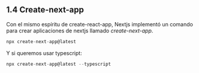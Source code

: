 ## 1.4 Create-next-app

Con el mismo espíritu de create-react-app, Nextjs implementó un comando
para crear aplicaciones de nextjs llamado *create-next-app*.

``` javascript
npx create-next-app@latest
```

Y si queremos usar typescript:

``` javascript
npx create-next-app@latest --typescript
```

